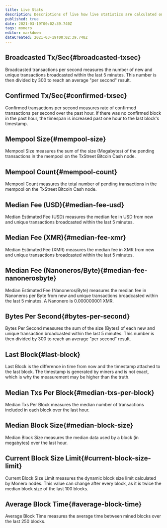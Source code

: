 ```yaml
---
title: Live Stats
description: Descriptions of live how live statistics are calculated on TxStreet.
published: true
date: 2021-03-19T00:02:39.740Z
tags: monero
editor: markdown
dateCreated: 2021-03-19T00:02:39.740Z
---
```


## Broadcasted Tx/Sec{#broadcasted-txsec}

Broadcasted transactions per second measures the number of new and unique transactions broadcasted within the last 5 minutes. This number is then divided by 300 to reach an average "per second" result.

## Confirmed Tx/Sec{#confirmed-txsec}

Confirmed transactions per second measures rate of confirmed transactions per second over the past hour. If there was no confirmed block in the past hour, the timespan is increased past one hour to the last block's timestamp.

## Mempool Size{#mempool-size}

Mempool Size measures the sum of the size (Megabytes) of the pending transactions in the mempool on the TxStreet Bitcoin Cash node.

## Mempool Count{#mempool-count}

Mempool Count measures the total number of pending transactions in the mempool on the TxStreet Bitcoin Cash node.

## Median Fee (USD){#median-fee-usd}

Median Estimated Fee (USD) measures the median fee in USD from new and unique transactions broadcasted within the last 5 minutes.

## Median Fee (XMR){#median-fee-xmr}

Median Estimated Fee (XMR) measures the median fee in XMR from new and unique transactions broadcasted within the last 5 minutes.

## Median Fee (Nanoneros/Byte){#median-fee-nanonerosbyte}

Median Estimated Fee (Nanoneros/Byte) measures the median fee in Nanoneros per Byte from new and unique transactions broadcasted within the last 5 minutes. A Nanonero is 0.000000001 XMR.

## Bytes Per Second{#bytes-per-second}

Bytes Per Second measures the sum of the size (Bytes) of each new and unique transaction broadcasted within the last 5 minutes. This number is then divided by 300 to reach an average "per second" result.

## Last Block{#last-block}

Last Block is the difference in time from now and the timestamp attached to the last block. The timestamp is generated by miners and is not exact, which is why the measurement may be higher than the truth.

## Median Txs Per Block{#median-txs-per-block}

Median Txs Per Block measures the median number of transactions included in each block over the last hour.

## Median Block Size{#median-block-size}

Median Block Size measures the median data used by a block (in megabytes) over the last hour.

## Current Block Size Limit{#current-block-size-limit}

Current Block Size Limit measures the dynamic block size limit calculated by Monero nodes. This value can change after every block, as it is twice the median block size of the last 100 blocks.

## Average Block Time{#average-block-time}

Average Block Time measures the average time between mined blocks over the last 250 blocks.
